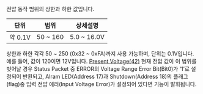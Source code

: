 
전압 동작 범위의 상한과 하한 값입니다.

|  단위   |   범위   |  상세설명   |
|:-------:|:--------:|:-----------:|
| 약 0.1V | 50 ~ 160 | 5.0 ~ 16.0V |

상한과 하한 각각 50 ~ 250 (0x32 ~ 0xFA)까지 사용 가능하며, 단위는 0.1V입니다.
예를 들어, 값이 120이면 12V입니다.
[Present Voltage(42)] 현재 전압 값이 이 범위를 벗어날 경우 Status Packet 중 ERROR의 Voltage Range Error Bit(Bit0)가 ‘1’로 설정되어 반환되고, Alram LED(Address 17)과 Shutdown(Address 18)의 플래그(flag)중 입력 전압 에러(Input Voltage Error)가 설정되어 있다면 기능이 발휘됩니다.

[Present Voltage(42)]: #present-voltage
